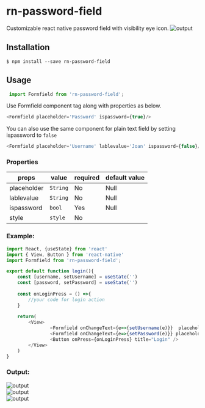 # rn-password-field
Customizable react native password field with visibility eye icon.
![output](https://github.com/Ketan2010/rn-password-field/blob/main/assets/output/output_one.jpeg)

## Installation
`$ npm install --save rn-password-field`

## Usage

```js
 import Formfield from 'rn-password-field'; 
 ```
 Use Formfield component tag along with properties as below.
 
 ```js
<Formfield placeholder='Password' ispassword={true}/>
 ```
 You can also use the same component for plain text field by setting ispassword to `false`
 ```js
<Formfield placeholder='Username' lablevalue='Joan' ispassword={false}/>
 ```
### Properties

|props|value  | required | default value|
|--|--|--|--|
| placeholder | `String`  | No | Null |
| lablevalue | `String`  | No | Null |
| ispassword | `bool`  | Yes | Null |
| style | `style`  | No |  |

### Example: 
``` js
import React, {useState} from 'react'
import { View, Button } from 'react-native'
import Formfield from 'rn-password-field';

export default function login(){
    const [username, setUsername] = useState('')
    const [password, setPassword] = useState('')
    
    const onLoginPress = () =>{
        //your code for login action
    }
    
    return(
        <View>
                <Formfield onChangeText={e=>{setUsername(e)}}  placeholder='Email Id / Phone number' lablevalue={username} ispassword={false}/>
                <Formfield onChangeText={e=>{setPassword(e)}} placeholder='Password' lablevalue={password} ispassword={true}/>
                <Button onPress={onLoginPress} title="Login" />
        </View>
    )
}
```
### Output:
![output](https://github.com/Ketan2010/rn-password-field/blob/main/assets/output/output_one.jpeg) <br>
![output](https://github.com/Ketan2010/rn-password-field/blob/main/assets/output/output_two.jpeg) <br>
![output](https://github.com/Ketan2010/rn-password-field/blob/main/assets/output/output_three.jpeg) <br>


